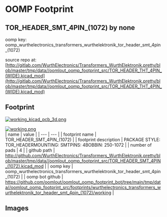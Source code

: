 # OOMP Footprint  
## TOR_HEADER_SMT_4PIN_(1072)  by none  
  
oomp key: oomp_wurthelectronics_transformers_wurthelektronik_tor_header_smt_4pin_(1072)  
  
source repo at: [http://gitlab.com/WurthElectronics/Transformers_WurthElektronik.pretty/blob/master/tmp/data//oomlout_oomp_footprint_src/TOR_HEADER_THT_4PIN_(WIDE).kicad_mod](http://gitlab.com/WurthElectronics/Transformers_WurthElektronik.pretty/blob/master/tmp/data//oomlout_oomp_footprint_src/TOR_HEADER_THT_4PIN_(WIDE).kicad_mod)  
## Footprint  
  
[![working_kicad_pcb_3d.png](working_kicad_pcb_3d_600.png)](working_kicad_pcb_3d.png)  
  
[![working.png](working_600.png)](working.png)  
| name | value | 
| --- | --- | 
| footprint name | TOR_HEADER_SMT_4PIN_(1072) | 
| footprint description | PACKAGE STYLE: TOR_HEADERMOUNTING: SMTPINS: 4BOBBIN: 250-1072 | 
| number of pads | 4 | 
| github path | http://github.com/WurthElectronics/Transformers_WurthElektronik.pretty/blob/master/tmp/data//oomlout_oomp_footprint_src/TOR_HEADER_SMT_4PIN_(1072).kicad_mod | 
| oomp key | oomp_wurthelectronics_transformers_wurthelektronik_tor_header_smt_4pin_(1072) | 
| oomp bot github | https://github.com/oomlout/oomlout_oomp_footprint_bot/tree/main/tmp/data//oomlout_oomp_footprint_src/footprints/wurthelectronics_transformers_wurthelektronik_tor_header_smt_4pin_(1072)/working | 
## Images  
